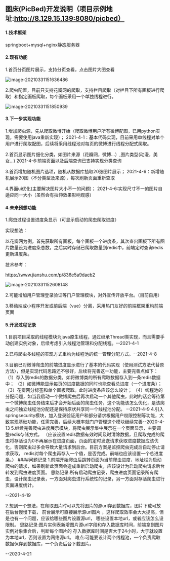 ## 图床(PicBed)开发说明（项目示例地址:http://8.129.15.139:8080/picbed）

#### 1.技术框架

springboot+mysql+nginx静态服务器

#### 2.现有功能

1.首页分页图片展示，支持分页查看，点击图片大图查看

![image-20210331151636486](C:\Users\zt\AppData\Roaming\Typora\typora-user-images\image-20210331151636486.png)

2.爬虫配置，目前只支持花瓣网的爬取，支持栏目爬取（对栏目下所有画板进行爬取）和指定画板爬取，每个画板采用一个单独线程进行。

![image-20210331151850939](C:\Users\zt\AppData\Roaming\Typora\typora-user-images\image-20210331151850939.png)

#### 3.下一步实现功能

1.增加爬虫源，先从爬取微博开始（爬取微博用户所有微博配图，已用python实现，需要使用java重新实现）；
2021-4-1：基本代码实现，目前采用单线程对单个用户进行爬取配图，后续将采用线程池对每页的微博进行线程分配式爬取。

2.首页显示图片细化分类，如图片来源（花瓣网，微博...）,图片类型(动漫，美女...)
2021-4-6:前端页面以及后端查询已支持实现分类查询

3.首页增加随机图片选项，随机从数据库抽取20张图片展示；
2021-4-6：新增随机展示20图（不分类型及来源），每次刷新页面重新查取

4.界面ui优化(主要解决图片大小不一的问题)；
2021-4-6:实现尺寸不一的图片自适应同一大小（虽然会有拉伸效果影响观感）

#### 4.未来预想功能

1.爬虫过程设置进度条显示（可显示启动的爬虫爬取进度）

实现想法：

以花瓣网为例，首先获取所有画板，每个画板一个进度条，其次查出画板下所有图片数量设为进度条总数，之后实时存储已爬取数量到redis中，前端定时查询redis更新进度条。

技术参考：

https://www.jianshu.com/p/836e5a9daeb2

![image-20210331152608148](C:\Users\zt\AppData\Roaming\Typora\typora-user-images\image-20210331152608148.png)

2.可能增加用户管理登录验证等门户管理模块，对外宣传开放平台。（目前自用）

3.移动端或小程序开发或前后端（vue）分离，采用热门友好的前端框架重构前端页面

#### 5.开发过程记录
1.目前项目采取的线程模块为java原生线程，通过继承Thread类实现，而且需要手动创建实例对象，后续考虑引入线程池管理和分配线程。--2021-4-1

2.已将爬虫多线程的实现方式重构为线程池的统一管理分配方式。--2021-4-8

3.目前已对微博爬虫的前端进度显示进行了基本的代码实现（使用测试方法代替原方法），但是实现代码思路还不够好，后续将完善这一功能，主要完善点如下：
（1）存入到redis的数据分类，如将微博类的所有爬取数据存入到一条redis数据中；
（2）如微博能显示每页的进度数据的同时也能查看总进度（一个进度条）；
（3）花瓣网分标签和单个画板爬取。此时进度条应该怎么设计；
（4）线程池的分配问题，如当我启动一个微博爬虫后再次启动一个其他爬虫，此时的话会等待第一个微博爬虫任务结束后才会开始后面的爬虫任务，这个功能该怎么优化，是该爬虫之间独立线程池分配还是保持原状共享同一个线程池分配。
--2021-4-9
4.引入springsecurity模块，加入登录验证用户和部分请求根据用户权限控制等功能，大致实现基础功能，任需完善，后续大概率就门户管理这个模块继续完善--2020-4-13
5.继续完善爬虫进度展示模块，将爬虫展示集中展示在一个页面显示，主要调整redis存储方式。
（应该设置redis数据有效时间及时清除数据，且爬取完成的爬虫将存活设为0不再展示在进度页面，页面的定时发送请求获取进度数据应该优化，否则爬虫过多会导致大量请求到后台。目前方案是监控爬虫完成后自动停止请求获取，
redis对每个爬虫再存入一个值，是否完成。前端也应该设置一个总进度条。）
####问题记录
1.前端开始爬虫后跳转页面为当前爬虫进度，地址栏为启动爬虫的请求，如果刷新此页面会造成重新启动爬虫，应该设计为启动爬虫请求后台转发到爬虫进度页面。
思路记录:所有启动爬虫记录，爬虫进度页面记录所有爬虫，设计爬虫记录表，一方面对爬虫进行系统性的记录，另一方面对存活爬虫进行页面进度统计。

--2021-4-19

2.想到一个想法，在爬取图片时可以先将图片的源url存到数据库，图片下载可放在后台慢慢下载，
前台展示可直接展示源url图片 ，这样爬取效率会大大提高，但是也有一个问题，应该给哪些图片设置源url，
哪些设置本地url，或者应该怎么设限制。
思路记录:图片实例表新增图片源url字段和存入数据库时间，前端拿到图片实例对象集合后，判断每个图片的
存入数据库时间是否大于24小时，大于就设置为本地url，否则设置为网络源url。
难点:可能要设计两个线程池，一个负责爬取数据保存到数据库，一个负责后台下载图片。

--2020-4-21

